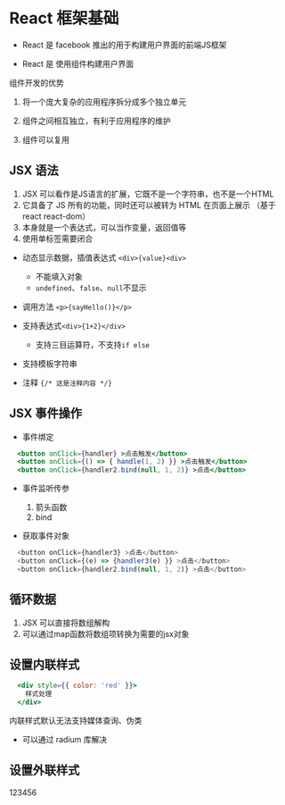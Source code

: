 # React 框架基础

- React 是 facebook 推出的用于构建用户界面的前端JS框架

- React 是 使用组件构建用户界面

组件开发的优势

1. 将一个庞大复杂的应用程序拆分成多个独立单元

2. 组件之间相互独立，有利于应用程序的维护

3. 组件可以复用

## JSX 语法

1. JSX 可以看作是JS语言的扩展，它既不是一个字符串，也不是一个HTML
2. 它具备了 JS 所有的功能，同时还可以被转为 HTML 在页面上展示 （基于 react react-dom）
3. 本身就是一个表达式，可以当作变量，返回值等
4. 使用单标签需要闭合

- 动态显示数据，插值表达式 `<div>{value}<div>`
  - 不能填入对象
  - `undefined`、`false`、`null`不显示

- 调用方法 `<p>{sayHello()}</p>`

- 支持表达式`<div>{1+2}</div>`
  - 支持三目运算符，不支持`if else`

- 支持模板字符串

- 注释 `{/* 这是注释内容 */}`

## JSX 事件操作

- 事件绑定

```jsx
  <button onClick={handler} >点击触发</button>
  <button onClick={() => { handle(1, 2) }} >点击触发</button>
  <button onClick={handler2.bind(null, 1, 2)} >点击</button>
```

- 事件监听传参

  1. 箭头函数
  2. bind

- 获取事件对象

```js
  <button onClick={handler3} >点击</button>
  <button onClick={(e) => {handler3(e) }} >点击</button>
  <button onClick={handler2.bind(null, 1, 2)} >点击</button>
```

## 循环数据

1. JSX 可以直接将数组解构
2. 可以通过map函数将数组项转换为需要的jsx对象

## 设置内联样式

```jsx
  <div style={{ color: 'red' }}>
    样式处理
  </div>
```

内联样式默认无法支持媒体查询、伪类
- 可以通过 radium 库解决

## 设置外联样式

123456